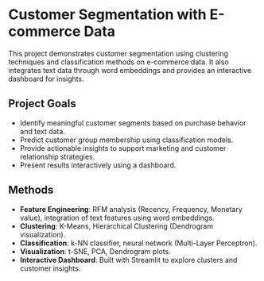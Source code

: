 # Customer Segmentation with E-commerce Data

This project demonstrates customer segmentation using clustering techniques and classification methods on e-commerce data. It also integrates text data through word embeddings and provides an interactive dashboard for insights.

## Project Goals

- Identify meaningful customer segments based on purchase behavior and text data.
- Predict customer group membership using classification models.
- Provide actionable insights to support marketing and customer relationship strategies.
- Present results interactively using a dashboard.

## Methods

- **Feature Engineering**: RFM analysis (Recency, Frequency, Monetary value), integration of text features using word embeddings.
- **Clustering**: K-Means, Hierarchical Clustering (Dendrogram visualization).
- **Classification**: k-NN classifier, neural network (Multi-Layer Perceptron).
- **Visualization**: t-SNE, PCA, Dendrogram plots.
- **Interactive Dashboard**: Built with Streamlit to explore clusters and customer insights.

